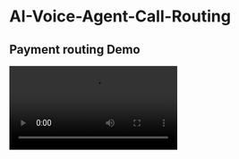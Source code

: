 # AI-Voice-Agent-Call-Routing

## Payment routing Demo
![](https://github.com/Champagne-paki/AI-Voice-Agent-Call-Routing/blob/main/WhatsApp%20Audio%202025-03-26%20at%2018.30.45.mp4)
